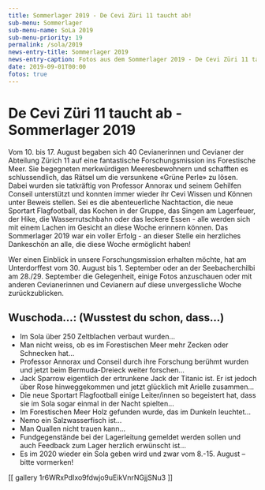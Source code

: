 ```yaml
---
title: Sommerlager 2019 - De Cevi Züri 11 taucht ab!
sub-menu: Sommerlager
sub-menu-name: SoLa 2019
sub-menu-priority: 19
permalink: /sola/2019
news-entry-title: Sommerlager 2019
news-entry-caption: Fotos aus dem Sommerlager 2019 - De Cevi Züri 11 taucht ab!
date: 2019-09-01T00:00
fotos: true
---
```


# De Cevi Züri 11 taucht ab - Sommerlager 2019

Vom 10. bis 17. August begaben sich 40 Cevianerinnen und Cevianer der Abteilung Zürich 11 auf eine fantastische
Forschungsmission ins Forestische Meer. Sie begegneten merkwürdigen Meeresbewohnern und schafften es schlussendlich, das
Rätsel um die versunkene «Grüne Perle» zu lösen. Dabei wurden sie tatkräftig von Professor Annorax und seinem Gehilfen
Conseil unterstützt und konnten immer wieder ihr Cevi Wissen und Können unter Beweis stellen. Sei es die abenteuerliche
Nachtaction, die neue Sportart Flagfootball, das Kochen in der Gruppe, das Singen am Lagerfeuer, der Hike, die
Wasserrutschbahn oder das leckere Essen - alle werden sich mit einem Lachen im Gesicht an diese Woche erinnern können.
Das Sommerlager 2019 war ein voller Erfolg - an dieser Stelle ein herzliches Dankeschön an alle, die diese Woche
ermöglicht haben!

Wer einen Einblick in unsere Forschungsmission erhalten möchte, hat am Unterdorffest vom 30. August bis 1. September
oder an der Seebacherchilbi am 28./29. September die Gelegenheit, einige Fotos anzuschauen oder mit anderen
Cevianerinnen und Cevianern auf diese unvergessliche Woche zurückzublicken.

## Wuschoda…: (Wusstest du schon, dass…)

- Im Sola über 250 Zeltblachen verbaut wurden…
- Man nicht weiss, ob es im Forestischen Meer mehr Zecken oder Schnecken hat…
- Professor Annorax und Conseil durch ihre Forschung berühmt wurden und jetzt beim Bermuda-Dreieck weiter forschen…
- Jack Sparrow eigentlich der ertrunkene Jack der Titanic ist. Er ist jedoch über Rose hinweggekommen und jetzt
  glücklich
  mit Arielle zusammen…
- Die neue Sportart Flagfootball einige Leiter/innen so begeistert hat, dass sie im Sola sogar einmal in der Nacht
  spielten…
- Im Forestischen Meer Holz gefunden wurde, das im Dunkeln leuchtet…
- Nemo ein Salzwasserfisch ist…
- Man Quallen nicht trauen kann…
- Fundgegenstände bei der Lagerleitung gemeldet werden sollen und auch Feedback zum Lager herzlich erwünscht ist…
- Es im 2020 wieder ein Sola geben wird und zwar vom 8.-15. August – bitte vormerken!

[[ gallery 1r6WRxPdIxo9fdwjo9uEikVnrNGjjSNu3 ]]
